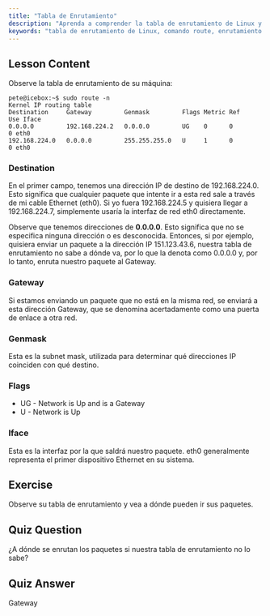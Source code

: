 ```yaml
---
title: "Tabla de Enrutamiento"
description: "Aprenda a comprender la tabla de enrutamiento de Linux y cómo se enrutan los paquetes usando el comando route. Explore destinos, gateways e interfaces para los conceptos básicos de la red."
keywords: "tabla de enrutamiento de Linux, comando route, enrutamiento de red, redes Linux, Linux para principiantes, tutorial de Linux, guía de red"
---
```


## Lesson Content

Observe la tabla de enrutamiento de su máquina:

```plaintext
pete@icebox:~$ sudo route -n
Kernel IP routing table
Destination     Gateway         Genmask         Flags Metric Ref    Use Iface
0.0.0.0         192.168.224.2   0.0.0.0         UG    0      0        0 eth0
192.168.224.0   0.0.0.0         255.255.255.0   U     1      0        0 eth0
```

### Destination

En el primer campo, tenemos una dirección IP de destino de 192.168.224.0. Esto significa que cualquier paquete que intente ir a esta red sale a través de mi cable Ethernet (eth0). Si yo fuera 192.168.224.5 y quisiera llegar a 192.168.224.7, simplemente usaría la interfaz de red eth0 directamente.

Observe que tenemos direcciones de **0.0.0.0**. Esto significa que no se especifica ninguna dirección o es desconocida. Entonces, si por ejemplo, quisiera enviar un paquete a la dirección IP 151.123.43.6, nuestra tabla de enrutamiento no sabe a dónde va, por lo que la denota como 0.0.0.0 y, por lo tanto, enruta nuestro paquete al Gateway.

### Gateway

Si estamos enviando un paquete que no está en la misma red, se enviará a esta dirección Gateway, que se denomina acertadamente como una puerta de enlace a otra red.

### Genmask

Esta es la subnet mask, utilizada para determinar qué direcciones IP coinciden con qué destino.

### Flags

- UG - Network is Up and is a Gateway
- U - Network is Up

### Iface

Esta es la interfaz por la que saldrá nuestro paquete. eth0 generalmente representa el primer dispositivo Ethernet en su sistema.

## Exercise

Observe su tabla de enrutamiento y vea a dónde pueden ir sus paquetes.

## Quiz Question

¿A dónde se enrutan los paquetes si nuestra tabla de enrutamiento no lo sabe?

## Quiz Answer

Gateway
